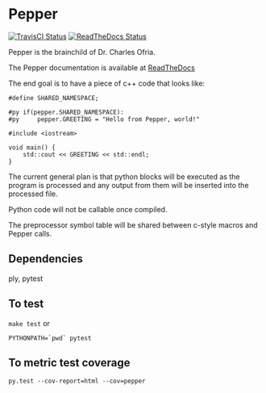 # Pepper
[![TravisCI Status](https://api.travis-ci.org/devosoft/Pepper.svg?branch=master)](https://github.com/devosoft/Pepper/)
[![ReadTheDocs Status](https://readthedocs.org/projects/pepper/badge/?version=latest)](https://github.com/devosoft/Pepper/)

Pepper is the brainchild of Dr. Charles Ofria.

The Pepper documentation is available at [ReadTheDocs](http://pepper.readthedocs.io/en/latest/)

The end goal is to have a piece of c++ code that looks like:

```
#define SHARED_NAMESPACE;

#py if(pepper.SHARED_NAMESPACE):
#py     pepper.GREETING = "Hello from Pepper, world!"

#include <iostream>

void main() {
    std::cout << GREETING << std::endl;
}
```

The current general plan is that python blocks will be executed as the program is processed and
any output from them will be inserted into the processed file.

Python code will not be callable once compiled.

The preprocessor symbol table will be shared between c-style macros and Pepper calls.

## Dependencies

ply, pytest

## To test

`make test` or

 ```
 PYTHONPATH=`pwd` pytest
 ```

 ## To metric test coverage

 ```
 py.test --cov-report=html --cov=pepper
 ```